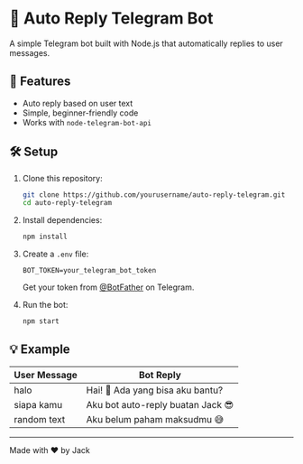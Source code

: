 # 🤖 Auto Reply Telegram Bot

A simple Telegram bot built with Node.js that automatically replies to user messages.

## 🚀 Features
- Auto reply based on user text
- Simple, beginner-friendly code
- Works with `node-telegram-bot-api`

## 🛠 Setup
1. Clone this repository:
   ```bash
   git clone https://github.com/yourusername/auto-reply-telegram.git
   cd auto-reply-telegram
   ```
2. Install dependencies:
   ```bash
   npm install
   ```
3. Create a `.env` file:
   ```
   BOT_TOKEN=your_telegram_bot_token
   ```
   Get your token from [@BotFather](https://t.me/BotFather) on Telegram.

4. Run the bot:
   ```bash
   npm start
   ```

## 💡 Example
| User Message | Bot Reply |
|---------------|------------|
| halo | Hai! 👋 Ada yang bisa aku bantu? |
| siapa kamu | Aku bot auto-reply buatan Jack 😎 |
| random text | Aku belum paham maksudmu 😅 |

---

Made with ❤️ by Jack
